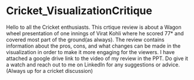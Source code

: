 # Cricket_VisualizationCritique
Hello to all the Cricket enthusiasts. 
This crtique review is about a Wagon wheel presentation of one innings of Virat Kohli where he scored 77* and covered most part of the ground(as always).
The review contains information about the pros, cons, and what changes can be made in the visualization in order to make it more engaging for the viewers.
I have attached a google drive link to the video of my review in the PPT.
Do give it a watch and reach out to me on LinkedIn for any suggestions or advice. (Always up for a cricket discussion)
